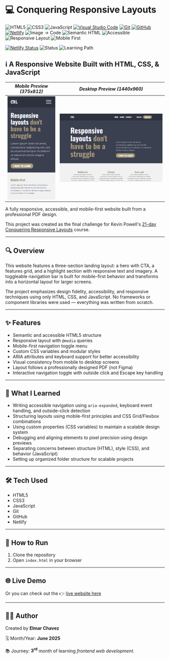# 💻 Conquering Responsive Layouts

![HTML5](https://img.shields.io/badge/HTML5-E34F26?style=for-the-badge&logo=html5&logoColor=white)
![CSS3](https://img.shields.io/badge/CSS3-1572B6?style=for-the-badge&logo=css3&logoColor=white)
![JavaScript](https://img.shields.io/badge/JavaScript-F7DF1E?style=for-the-badge&logo=javascript&logoColor=black)
[![Visual Studio Code](https://img.shields.io/badge/VS%20Code-007ACC?style=for-the-badge&logo=visual-studio-code&logoColor=white)](https://code.visualstudio.com/)
[![Git](https://img.shields.io/badge/Git-F05032?style=for-the-badge&logo=git&logoColor=white)](https://git-scm.com/)
[![GitHub](https://img.shields.io/badge/GitHub-181717?style=for-the-badge&logo=github&logoColor=white)](https://github.com/)
[![Netlify](https://img.shields.io/badge/Netlify-00C7B7?style=for-the-badge&logo=netlify&logoColor=white)](https://www.netlify.com/)
![Image → Code](https://img.shields.io/badge/Image%20→%20Code-✔️-6a1b9a?style=for-the-badge&labelColor=2e003e&logoColor=white)
![Semantic HTML](https://img.shields.io/badge/Semantic%20HTML-ff9800?style=for-the-badge)
![Accessible](https://img.shields.io/badge/Accessibility-A11Y-0052cc?style=for-the-badge)
![Responsive Layout](https://img.shields.io/badge/Responsive%20Layout-Full%20Support-blue?style=for-the-badge)
![Mobile First](https://img.shields.io/badge/Mobile--First-Design-orange?style=for-the-badge)

[![Netlify Status](https://api.netlify.com/api/v1/badges/645646cd-e19b-4e69-9bbe-3d09f0e969be/deploy-status)](https://conquering-responsive-layout-jiro.netlify.app/)
![Status](https://img.shields.io/badge/status-complete-brightgreen)
![Learning Path](https://img.shields.io/badge/learning%20path-month%203-blue)

## ℹ️ A Responsive Website Built with HTML, CSS, & JavaScript

| _Mobile Preview (375x812)_                       | _Desktop Preview (1440x960)_                        |
| ------------------------------------------------ | --------------------------------------------------- |
| ![Mobile](./img/site-preview-mobile_375x812.png) | ![Desktop](./img/site-preview-desktop_1440x960.png) |

A fully responsive, accessible, and mobile-first website built from a professional PDF design.

This project was created as the final challenge for Kevin Powell's [21-day Conquering Responsive Layouts](https://courses.kevinpowell.co/conquering-responsive-layouts) course.

---

## 🔍 Overview

This website features a three-section landing layout: a hero with CTA, a features grid, and a highlight section with responsive text and imagery. A toggleable navigation bar is built for mobile-first behavior and transforms into a horizontal layout for larger screens.

The project emphasizes design fidelity, accessibility, and responsive techniques using only HTML, CSS, and JavaScript. No frameworks or component libraries were used — everything was written from scratch.

---

## ✨ Features

- Semantic and accessible HTML5 structure
- Responsive layout with `@media` queries
- Mobile-first navigation toggle menu
- Custom CSS variables and modular styles
- ARIA attributes and keyboard support for better accessibility
- Visual consistency from mobile to desktop screens
- Layout follows a professionally designed PDF (not Figma)
- Interactive navigation toggle with outside click and Escape key handling

---

## 🧠 What I Learned

- Writing accessible navigation using `aria-expanded`, keyboard event handling, and outside-click detection
- Structuring layouts using mobile-first principles and CSS Grid/Flexbox combinations
- Using custom properties (CSS variables) to maintain a scalable design system
- Debugging and aligning elements to pixel precision using design previews
- Separating concerns between structure (HTML), style (CSS), and behavior (JavaScript)
- Setting up organized folder structure for scalable projects

---

## 🛠️ Tech Used

- HTML5
- CSS3
- JavaScript
- Git
- GitHub
- Netlify

---

## 🚀 How to Run

1. Clone the repository
2. Open `index.html` in your browser

---

## 🌐 Live Demo

Or you can check out the 👉 [live website here](https://conquering-responsive-layout-jiro.netlify.app/)

---

## 🧑‍💻 Author

Created by **Elmar Chavez**

🗓️ Month/Year: **June 2025**

📚 Journey: **3<sup>rd</sup>** month of learning _frontend web development_.
